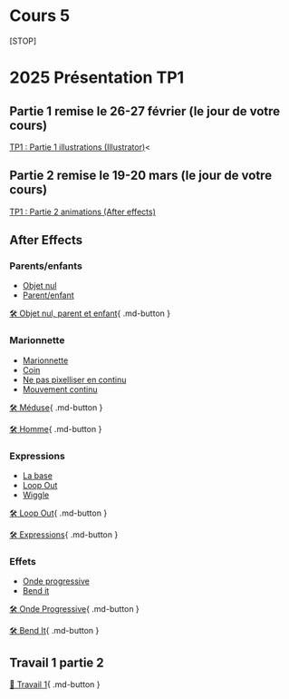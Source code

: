 # Cours 5      

[STOP]
<!-- MM a ajouté ceci car on doit présenter le TP1 au cours 5 -->
# 2025 Présentation TP1
## Partie 1 remise le 26-27 février (le jour de votre cours)
[TP1 : Partie 1 illustrations (Illustrator)](https://tim-montmorency.com/compendium/582-214-animation2d-jf-mm/exercice_ai/travail1.html)<
## Partie 2 remise le 19-20 mars (le jour de votre cours)
[TP1 : Partie 2 animations (After effects)](https://tim-montmorency.com/compendium/582-214-animation2d-jf-mm/exercices_ae/travail1.html) 













## After Effects   
### Parents/enfants

- <a href="https://cmontmorency365.sharepoint.com/:v:/s/TIM-582214-Animation2d77/EY-8k89r4P1NgcdK18MCTGsBAhEwbQXREf3mEv0L5ASQJA?e=BlSqqP">Objet nul</a>
- <a href="https://cmontmorency365.sharepoint.com/:v:/s/TIM-582214-Animation2d77/EQY8fcpmVsVHoDc_hLujmNgBzdWN_q5tzNlgFtG01WO_AA?e=fZc941">Parent/enfant</a>


[🛠️ Objet nul, parent et enfant](exercices_ae/05_objet_nul_parent.md){ .md-button }      
      
### Marionnette

- <a href="https://cmontmorency365.sharepoint.com/:v:/s/TIM-582214-Animation2d77/EcxU1YfNI-5Jv3W-kbM47yUBnsNBxFYjq4uvBbY3ihaGLg?e=Ixxm8J">Marionnette</a>
- <a href="https://cmontmorency365.sharepoint.com/:v:/s/TIM-582214-Animation2d77/EbwIa3V4m5dEpattp9VY7AABBGizbCeEnxvn8iBYMNXc6g?e=V4oxdw">Coin</a>
- <a href="https://cmontmorency365.sharepoint.com/:v:/s/TIM-582214-Animation2d77/Eb3QxVwyLPBFkaujjaq9kVYBhcfG6iUGzoLEjhG_A23X_g?e=53EICJ">Ne pas pixelliser en continu</a>
- <a href="https://cmontmorency365.sharepoint.com/:v:/s/TIM-582214-Animation2d77/EXojd77PpYRGocpyKz4ac9MBWROuC2PqKW0SyqbcQ9k4yg?e=JIvfX6">Mouvement continu</a>


[🛠️ Méduse](exercices_ae/06_meduse.md){ .md-button }        

[🛠️ Homme](exercices_ae/06_homme.md){ .md-button }      
      
### Expressions

- <a href="https://cmontmorency365.sharepoint.com/:v:/s/TIM-582214-Animation2d77/ERfo6EK5c0FHhW9JricGkIQBFeFnX6_-npLcTO8uqqJ4_w?e=eVerR2">La base</a>
- <a href="https://cmontmorency365.sharepoint.com/:v:/s/TIM-582214-Animation2d77/Efe2JQiXykRNmmTNkxiPZ-4BAlDB7F7THCPlvwNaTKAqow?e=wLXP8A">Loop Out</a>
- <a href="https://cmontmorency365.sharepoint.com/:v:/s/TIM-582214-Animation2d77/EXPup2WiGjlNqT7tguOtZwsBMcTmzJwpHC-sFfDGUw2dcg?e=RD7Zs5">Wiggle</a>

[🛠️ Loop Out](exercices_ae/07_loopOut.md){ .md-button }       

[🛠️ Expressions](exercices_ae/07_expressions.md){ .md-button }      

      
### Effets

- <a href="https://cmontmorency365.sharepoint.com/:v:/s/TIM-582214-Animation2d77/EX9ajx8UpMxCqE_Ed9PsYlIBlPqeaHhtyH7W2-vJ3sjBGQ?e=bIwk2Y">Onde progressive</a>
- <a href="https://cmontmorency365.sharepoint.com/:v:/s/TIM-582214-Animation2d77/ESKGZY5CKUBGvHl2i6FtASQBGNrbN2CLUvsuu-Q5HKNI8w?e=eX4SL2">Bend it</a>

[🛠️ Onde Progressive](exercices_ae/08_ondeProgressive.md){ .md-button }       

[🛠️ Bend It](exercices_ae/08_bendIt.md){ .md-button }      
      

## Travail 1 partie 2
[💼 Travail 1](exercices_ae/travail1.md){ .md-button }      
